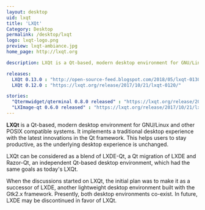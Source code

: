 ```yaml
---
layout: desktop
uid: lxqt
title: 'LXQt'
Category: Desktop
permalink: /desktop/lxqt
logo: lxqt-logo.png
preview: lxqt-ambiance.jpg
home_page: http://lxqt.org

description: LXQt is a Qt-based, modern desktop environment for GNU/Linux and other POSIX compatible systems. It implements a traditional desktop experience.

releases:
  LXQt 0.13.0 : "http://open-source-feed.blogspot.com/2018/05/lxqt-0130-released.html"
  LXQt 0.12.0 : "https://lxqt.org/release/2017/10/21/lxqt-0120/"

stories:
  "Qtermwidget/qterminal 0.8.0 released" : "https://lxqt.org/release/2017/10/21/qtermwidget-qterminal-080/"
  "LXImage-qt 0.6.0 released" : "https://lxqt.org/release/2017/10/21/lximage-qt-060/"
---
```


**LXQt** is a Qt-based, modern desktop environment for GNU/Linux and other POSIX compatible systems. It implements a traditional desktop experience with the latest innovations in the Qt framework. This helps users to stay productive, as the underlying desktop experience is unchanged.

LXQt can be considered as a blend of LXDE-Qt, a Qt migration of LXDE and Razor-Qt, an independent Qt-based desktop environment, which had the same goals as today's LXQt.

When the discussions started on LXQt, the initial plan was to make it as a successor of LXDE, another lightweight desktop environment built with the Gtk2.x framework. Presently, both desktop environments co-exist. In future, LXDE may be discontinued in favor of LXQt.
